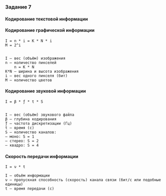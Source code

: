 ### Задание 7

#### Кодирование текстовой информации

#### Кодирование графической информации
```
I = n * i = K * N * i
M = 2^i


I — вес (объём) изображения
n — количество пикселей
    n = K * N
K*N — ширина и высота изображения
i — вес одного пикселя (бит)
M — количество цветов
```

#### Кодирование звуковой информации

```
I = β * ƒ * t * S


I — вес (объём) звукового файла
β — глубина кодирования
ƒ — частота дискретизации (Гц)
t — время (с)
S — количество каналов:
– моно: S = 1
– стерео: S = 2
– квадро: S = 4
```

#### Скорость передачи информации

```
I = ν * t

I — объём информации
ν — пропускная способность (скорость) канала связи (бит/с или подобные единицы)
t — время передачи (с)
```
